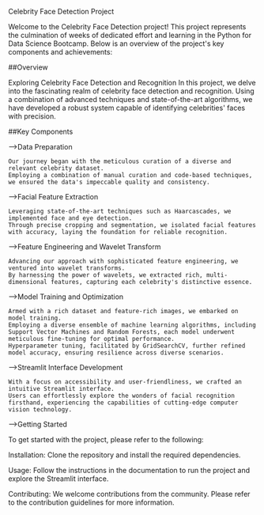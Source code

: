 Celebrity Face Detection Project

Welcome to the Celebrity Face Detection project! This project represents the culmination of weeks of dedicated effort and learning in the Python for Data Science Bootcamp. Below is an overview of the project's key components and achievements:

##Overview


Exploring Celebrity Face Detection and Recognition
In this project, we delve into the fascinating realm of celebrity face detection and recognition. Using a combination of advanced techniques and state-of-the-art algorithms, we have developed a robust system capable of identifying celebrities' faces with precision.

##Key Components

-->Data Preparation

    Our journey began with the meticulous curation of a diverse and relevant celebrity dataset.
    Employing a combination of manual curation and code-based techniques, we ensured the data's impeccable quality and consistency.
    
-->Facial Feature Extraction

    Leveraging state-of-the-art techniques such as Haarcascades, we implemented face and eye detection.
    Through precise cropping and segmentation, we isolated facial features with accuracy, laying the foundation for reliable recognition.
    
-->Feature Engineering and Wavelet Transform

    Advancing our approach with sophisticated feature engineering, we ventured into wavelet transforms.
    By harnessing the power of wavelets, we extracted rich, multi-dimensional features, capturing each celebrity's distinctive essence.
    
-->Model Training and Optimization

    Armed with a rich dataset and feature-rich images, we embarked on model training.
    Employing a diverse ensemble of machine learning algorithms, including Support Vector Machines and Random Forests, each model underwent meticulous fine-tuning for optimal performance.
    Hyperparameter tuning, facilitated by GridSearchCV, further refined model accuracy, ensuring resilience across diverse scenarios.
    
-->Streamlit Interface Development

    With a focus on accessibility and user-friendliness, we crafted an intuitive Streamlit interface.
    Users can effortlessly explore the wonders of facial recognition firsthand, experiencing the capabilities of cutting-edge computer vision technology.
    
-->Getting Started

To get started with the project, please refer to the following:

Installation: Clone the repository and install the required dependencies.

Usage: Follow the instructions in the documentation to run the project and explore the Streamlit interface.

Contributing: We welcome contributions from the community. Please refer to the contribution guidelines for more information.

